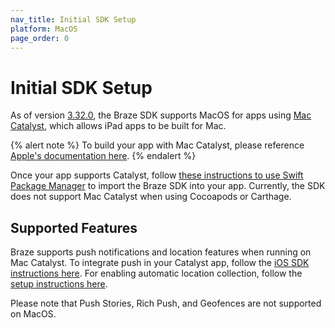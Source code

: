 ```yaml
---
nav_title: Initial SDK Setup
platform: MacOS
page_order: 0
---
```


# Initial SDK Setup

As of version [3.32.0][1], the Braze SDK supports MacOS for apps using [Mac Catalyst][2], which allows iPad apps to be built for Mac.

{% alert note %}
To build your app with Mac Catalyst, please reference <a href="https://developer.apple.com/documentation/uikit/mac_catalyst">Apple's documentation here</a>.
{% endalert %}

Once your app supports Catalyst, follow [these instructions to use Swift Package Manager][3] to import the Braze SDK into your app. Currently, the SDK does not support Mac Catalyst when using Cocoapods or Carthage.

## Supported Features

Braze supports push notifications and location features when running on Mac Catalyst. To integrate push in your Catalyst app, follow the [iOS SDK instructions here][4]. For enabling automatic location collection, follow the [setup instructions here][5].

Please note that Push Stories, Rich Push, and Geofences are not supported on MacOS.

[1]:https://github.com/Appboy/appboy-ios-sdk/releases/tag/3.32.0
[2]:https://developer.apple.com/mac-catalyst/
[3]:{{site.baseurl}}/developer_guide/platform_integration_guides/ios/initial_sdk_setup/swift_package_manager/
[4]:{{site.baseurl}}/developer_guide/platform_integration_guides/ios/push_notifications/integration/
[5]:{{site.baseurl}}/developer_guide/platform_integration_guides/ios/analytics/location_tracking/
